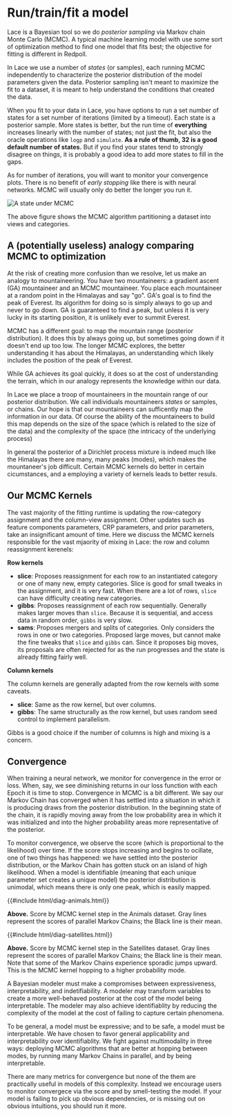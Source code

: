 <style>
    #cf167fb8-c533-41f7-a913-8f1cca02f36b, #c4ae83ac-9e67-434d-9d97-4970352f2fe1 {
        aspect-ratio: 4/3;
    }
</style>
# Run/train/fit a model

Lace is a Bayesian tool so we do *posterior sampling* via Markov chain Monte
Carlo (MCMC). A typical machine learning model with use some sort of
optimization method to find one model that fits best; the objective for fitting
is different in Redpoll. 

In Lace we use a number of *states* (or samples), each running MCMC
independently to characterize the posterior distribution of the model
parameters given the data. Posterior sampling isn't meant to maximize the fit
to a dataset, it is meant to help understand the conditions that created the
data.

When you fit to your data in Lace, you have options to run a set number of
states for a set number of iterations (limited by a timeout). Each state is a
posterior sample. More states is better, but the run time of **everything**
increases linearly with the number of states; not just the fit, but also the
oracle operations like `logp` and `simulate`. **As a rule of thumb, 32 is a
good default number of states.** But if you find your states tend to strongly
disagree on things, it is probably a good idea to add more states to fill in
the gaps.

As for number of iterations, you will want to monitor your convergence plots.
There is no benefit of *early stopping* like there is with neural networks.
MCMC will usually only do better the longer you run it. 

![A state under MCMC](img/state-fitting.gif)

The above figure shows the MCMC algorithm partitioning a dataset into views and
categories.

## A (potentially useless) analogy comparing MCMC to optimization

At the risk of creating more confusion than we resolve, let us make an analogy
to mountaineering. You have two mountaineers: a gradient ascent (GA)
mountaineer and an MCMC mountaineer. You place each mountaineer at a random
point in the Himalayas and say "go". GA's goal is to find the peak of Everest.
Its algorithm for doing so is simply always to go up and never to go down. GA
is guaranteed to find a peak, but unless it is very lucky in its starting
position, it is unlikely ever to summit Everest.

MCMC has a different goal: to map the mountain range (posterior distribution).
It does this by always going up, but sometimes going down if it doesn't end up
too low. The longer MCMC explores, the better understanding it has about the
Himalayas, an understanding which likely includes the position of the peak of
Everest.

While GA achieves its goal quickly, it does so at the cost of understanding the
terrain, which in our analogy represents the knowledge within our data.

In Lace we place a troop of mountaineers in the mountain range of our posterior
distribution. We call individuals mountaineers *states* or samples, or chains.
Our hope is that our mountaineers can sufficently map the information in our
data. Of course the ability of the mountaineers to build this map depends on
the size of the space (which is related to the size of the data) and the
complexity of the space (the intricacy of the underlying process)

In general the posterior of a Dirichlet process mixture is indeed much like
the Himalayas there are many, many peaks (modes), which makes the mountaneer's
job difficult. Certain MCMC kernels do better in certain cicumstances, and a
employing a variety of kernels leads to better resuls.

## Our MCMC Kernels

The vast majority of the fitting runtime is updating the row-category
assignment and the column-view assignment. Other updates such as feature
components parameters, CRP parameters, and prior parameters, take an
insignificant amount of time. Here we discuss the MCMC kernels responsible for
the vast mjaority of mixing in Lace: the row and column reassignment kerenels:

**Row kernels**
- **slice**: Proposes reassignment for each row to an instantiated category or
    one of many new, empty categories. Slice is good for small tweaks in the
    assignment, and it is very fast. When there are a lot of rows, `slice` can
    have difficulty creating new categories.
- **gibbs**: Proposes reassignment of each row sequentially. Generally makes
    larger moves than `slice`. Because it is sequential, and access data in
    random order, `gibbs` is very slow.
- **sams**: Proposes mergers and splits of categories. Only considers the rows in
    one or two categories. Proposed large moves, but cannot make the fine
    tweaks that `slice` and `gibbs` can. Since it proposes big moves, its
    proposals are often rejected for as the run progresses and the state is
    already fitting fairly well.

**Column kernels**

The column kernels are generally adapted from the row kernels with some caveats.

- **slice**: Same as the row kernel, but over columns.
- **gibbs**: The same structurally as the row kernel, but uses random seed
    control to implement parallelism.

Gibbs is a good choice if the number of columns is high and mixing is a concern.

## Convergence

When training a neural network, we monitor for convergence in the error or
loss. When, say, we see diminishing returns in our loss function with each
Epoch it is time to stop. Convergence in MCMC is a bit different. We say our
Markov Chain has converged when it has settled into a situation in which it is
producing draws from the posterior distribution. In the beginning state of the
chain, it is rapidly moving away from the low probability area in which it was
initialized and into the higher probability areas more representative of the
posterior.

To monitor convergence, we observe the score (which is proportional to the
likelihood) over time. If the score stops increasing and begins to ocillate,
one of two things has happened: we have settled into the posterior
distribution, or the Markov Chain has gotten stuck on an island of high
likelihood. When a model is identifiable (meaning that each unique parameter
set creates a unique model) the posterior distribution is unimodal, which means
there is only one peak, which is easily mapped.

<!-- ![Convergence monitoring in the Animals dataset](img/animals-convergence.png) -->
{{#include html/diag-animals.html}}

**Above.** Score by MCMC kernel step in the Animals dataset. Gray lines
represent the scores of parallel Markov Chains; the Black line is their mean.

<!-- ![Convergence monitoring in the Satellites dataset](img/sats-convergence.png) -->
{{#include html/diag-satellites.html}}

**Above.** Score by MCMC kernel step in the Satellites dataset. Gray lines
represent the scores of parallel Markov Chains; the Black line is their mean.
Note that some of the Markov Chains experience sporadic jumps upward. This is
the MCMC kernel hopping to a higher probability mode.

A Bayesian modeler must make a compromises between expressiveness,
interpretability, and indetifiability. A modeler may transform variables to
create a more well-behaved posterior at the cost of the model being
interpretable. The modeler may also achieve identifiablity by reducing the
complexity of the model at the cost of failing to capture certain phenomena. 

To be general, a model must be expressive; and to be safe, a model must be
interpretable. We have chosen to favor general applicability and
interpretability over identifiablity. We fight against multimodality in three
ways: deploying MCMC algorithms that are better at hopping between modes, by
running many Markov Chains in parallel, and by being interpretable.

There are many metrics for convergence but none of the them are practically
useful in models of this complexity. Instead we encourage users to monitor
convergece via the score and by smell-testing the model. If your model is
failing to pick up obvious dependencies, or is missing out on obvious
intuitions, you should run it more.
